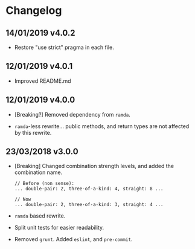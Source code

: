 # Changelog

## 14/01/2019 v4.0.2

* Restore "use strict" pragma in each file.

## 12/01/2019 v4.0.1

* Improved README.md

## 12/01/2019 v4.0.0

* [Breaking?] Removed dependency from `ramda`.

* `ramda`-less rewrite... public methods, and return types are not affected by this rewrite.

## 23/03/2018 v3.0.0

* [Breaking] Changed combination strength levels, and added the combination name.

  ```
  // Before (non sense):
  ... double-pair: 2, three-of-a-kind: 4, straight: 8 ...

  // Now
  ... double-pair: 2, three-of-a-kind: 3, straight: 4 ...
  ```

* `ramda` based rewrite.

* Split unit tests for easier readability.

* Removed `grunt`. Added `eslint`, and `pre-commit`.
